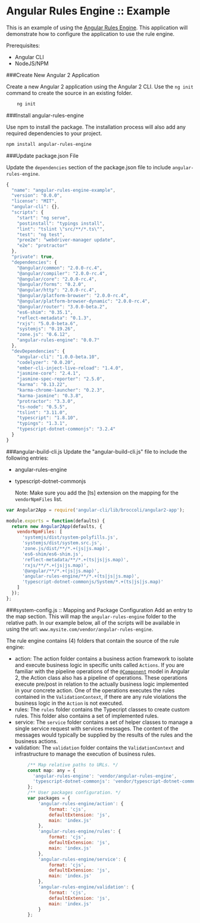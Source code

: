 # Angular Rules Engine :: Example
This is an example of using the [Angular Rules Engine](https://github.com/buildmotion/angular-rules-engine). This application will demonstrate how to configure the application to use the rule engine.

Prerequisites: 
+ Angular CLI
+ NodeJS/NPM

###Create New Angular 2 Application

Create a new Angular 2 application using the Angular 2 CLI. Use the `ng init` command to create the source in an existing folder.

```txt
    ng init
```

###Install angular-rules-engine

Use npm to install the package. The installation process will also add any required dependencies to your project. 

```txt
npm install angular-rules-engine
```
###Update package.json File

Update the `dependencies` section of the package.json file to include `angular-rules-engine`.

```js
{
  "name": "angular-rules-engine-example",
  "version": "0.0.0",
  "license": "MIT",
  "angular-cli": {},
  "scripts": {
    "start": "ng serve",
    "postinstall": "typings install",
    "lint": "tslint \"src/**/*.ts\"",
    "test": "ng test",
    "pree2e": "webdriver-manager update",
    "e2e": "protractor"
  },
  "private": true,
  "dependencies": {
    "@angular/common": "2.0.0-rc.4",
    "@angular/compiler": "2.0.0-rc.4",
    "@angular/core": "2.0.0-rc.4",
    "@angular/forms": "0.2.0",
    "@angular/http": "2.0.0-rc.4",
    "@angular/platform-browser": "2.0.0-rc.4",
    "@angular/platform-browser-dynamic": "2.0.0-rc.4",
    "@angular/router": "3.0.0-beta.2",
    "es6-shim": "0.35.1",
    "reflect-metadata": "0.1.3",
    "rxjs": "5.0.0-beta.6",
    "systemjs": "0.19.26",
    "zone.js": "0.6.12",
    "angular-rules-engine": "0.0.7"
  },
  "devDependencies": {
    "angular-cli": "1.0.0-beta.10",
    "codelyzer": "0.0.20",
    "ember-cli-inject-live-reload": "1.4.0",
    "jasmine-core": "2.4.1",
    "jasmine-spec-reporter": "2.5.0",
    "karma": "0.13.22",
    "karma-chrome-launcher": "0.2.3",
    "karma-jasmine": "0.3.8",
    "protractor": "3.3.0",
    "ts-node": "0.5.5",
    "tslint": "3.11.0",
    "typescript": "1.8.10",
    "typings": "1.3.1",
    "typescript-dotnet-commonjs": "3.2.4"
  }
}

```

###angular-build-cli.js
Update the "angular-build-cli.js" file to include the following entries:
+ angular-rules-engine
+ typescript-dotnet-commonjs
        
    Note: Make sure you add the [ts] extension on the mapping for the `vendorNpmFiles` list.

```js
var Angular2App = require('angular-cli/lib/broccoli/angular2-app');

module.exports = function(defaults) {
  return new Angular2App(defaults, {
    vendorNpmFiles: [
      'systemjs/dist/system-polyfills.js',
      'systemjs/dist/system.src.js',
      'zone.js/dist/**/*.+(js|js.map)',
      'es6-shim/es6-shim.js',
      'reflect-metadata/**/*.+(ts|js|js.map)',
      'rxjs/**/*.+(js|js.map)',
      '@angular/**/*.+(js|js.map)',
      'angular-rules-engine/**/*.+(ts|js|js.map)',
      'typescript-dotnet-commonjs/System/*.+(ts|js|js.map)'
    ]
  });
};
```

###system-config.js :: Mapping and Package Configuration
Add an entry to the map section. This will map the `angular-rules-engine` folder to the relative path. In our example below, all of the scripts will be available in using the url: `www.mysite.com/vendor/angular-rules-engine`. 

The rule engine contains (4) folders that contain the source of the rule engine:

+ action: The action folder contains a business action framework to isolate and execute business logic in specific units called `Actions`. If you are familiar with the pipeline operations of the [`@Component`](https://angular.io/docs/ts/latest/api/core/index/Component-decorator.html) model in Angular 2, the Action class also has a pipeline of operations. These operations execute pre/post in relation to the actually business logic implemented in your concrete action. One of the operations executes the rules contained in the `ValidationContext`, if there are any rule violations the business logic in the `Action` is not executed. 
+ rules: The `rules` folder contains the Typecript classes to create custom rules. This folder also contains a set of implemented rules.
+ service: The `service` folder contains a set of helper classes to manage a single service request with services messages. The content of the messages would typically be supplied by the results of the rules and the business actions. 
+ validation: The `validation` folder contains the `ValidationContext` and infrastructure to manage the execution of business rules.

```js   
        /** Map relative paths to URLs. */
        const map: any = {
          'angular-rules-engine': 'vendor/angular-rules-engine',
          'typescript-dotnet-commonjs': 'vendor/typescript-dotnet-commonjs'
        };
        /** User packages configuration. */
        var packages = {
            'angular-rules-engine/action': {
                format: 'cjs',
                defaultExtension: 'js',
                main: 'index.js'
            },
            'angular-rules-engine/rules': {
                format: 'cjs',
                defaultExtension: 'js',
                main: 'index.js'
            },
            'angular-rules-engine/service': {
                format: 'cjs',
                defaultExtension: 'js',
                main: 'index.js'
            },
            'angular-rules-engine/validation': {
                format: 'cjs',
                defaultExtension: 'js',
                main: 'index.js'
            }
        };
```
